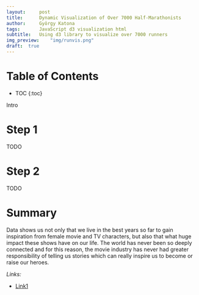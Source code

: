```yaml
---
layout:     post
title:      Dynamic Visualization of Over 7000 Half-Marathonists
author:     György Katona
tags: 		JavaScript d3 visualization html
subtitle:   Using d3 library to visualize over 7000 runners
img_preview:	"img/runvis.png"
draft:	true
---
```


# Table of Contents

* TOC
{:toc}

Intro

# Step 1

TODO

# Step 2

TODO

# Summary

Data shows us not only that we live in the best years so far to gain inspiration from female movie and TV characters, but also that what huge impact these shows have on our life. The world has never been so deeply connected and for this reason, the movie industry has never had greater responsibility of telling us stories which can really inspire us to become or raise our heroes.



*Links:*

- [Link1](https://todo/)